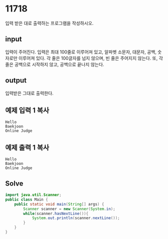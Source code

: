 # 11718

입력 받은 대로 출력하는 프로그램을 작성하시오.

## input

입력이 주어진다. 입력은 최대 100줄로 이루어져 있고, 알파벳 소문자, 대문자, 공백, 숫자로만 이루어져 있다. 각 줄은 100글자를 넘지 않으며, 빈 줄은 주어지지 않는다. 또, 각 줄은 공백으로 시작하지 않고, 공백으로 끝나지 않는다.

## output

입력받은 그대로 출력한다.

## 예제 입력 1 복사

```
Hello
Baekjoon
Online Judge

```

## 예제 출력 1 복사

```
Hello
Baekjoon
Online Judge
```



## Solve

```java
import java.util.Scanner;
public class Main {
    public static void main(String[] args) {
        Scanner scanner = new Scanner(System.in);
        while(scanner.hasNextLine()){
            System.out.println(scanner.nextLine());
        }
    }
}
```

